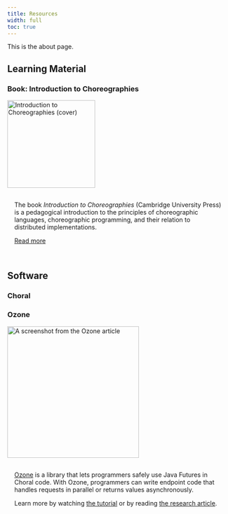 ```yaml
---
title: Resources
width: full
toc: true
---
```


This is the about page.

## Learning Material

### Book: Introduction to Choreographies

<div style="display: inline-flex; flex-wrap: wrap; align-items: center;">
<img src="/images/itc-cover.webp" alt="Introduction to Choreographies (cover)" width="200" />
<div style="padding: 1rem; flex: 1 1 300px;">

The book *Introduction to Choreographies* (Cambridge University Press) is a pedagogical introduction to the principles of choreographic languages, choreographic programming, and their relation to distributed implementations.

[Read more](https://www.fabriziomontesi.com/introduction-to-choreographies/)

</div>
</div>

## Software

### Choral

### Ozone

<div style="display: inline-flex; flex-wrap: wrap; align-items: center;">
<img src="/images/ozone.png" alt="A screenshot from the Ozone article" width="300" />
<div style="padding: 1rem; flex: 1 1 300px;">

[Ozone](https://github.com/dplyukhin/ozone) is a library that lets programmers safely use Java Futures in Choral code. With Ozone, programmers can write endpoint code that handles requests in parallel or returns values asynchronously. 

Learn more by watching [the tutorial](https://www.youtube.com/watch?v=23y1WCdvMX4) or by reading [the research article](https://doi.org/10.4230/LIPIcs.ECOOP.2024.31).

<!-- ## Mech -->
